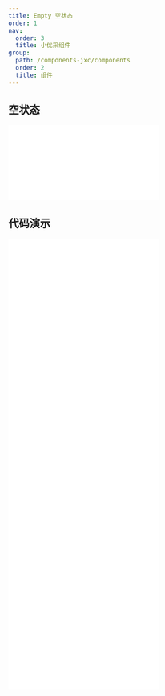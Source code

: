 ```yaml
---
title: Empty 空状态
order: 1
nav:
  order: 3
  title: 小优采组件
group:
  path: /components-jxc/components
  order: 2
  title: 组件
---
```


## 空状态

<div>
<embed src="@docs-common/empty/index.md"></embed>
</div>
        
## 代码演示

<Row gutter=8>

  <Col span=24>
    
  <div class="code-box"><embed src="@abiz-rc-jxc/empty/demo/basic-empty-jxc.md"></embed></div>
          
  <div class="code-box"><embed src="@abiz-rc-jxc/empty/demo/simple-empty-jxc.md"></embed></div>
          
  <div class="code-box"><embed src="@abiz-rc-jxc/empty/demo/customize-empty-jxc.md"></embed></div>
          
  <div class="code-box"><embed src="@abiz-rc-jxc/empty/demo/config-provider-empty-jxc.md"></embed></div>
          
  <div class="code-box"><embed src="@abiz-rc-jxc/empty/demo/description-empty-jxc.md"></embed></div>
          
  </Col>
          
</Row>
        
<div><embed src="@docs-common/empty/index-api.md"></embed><div>
        